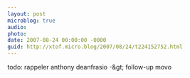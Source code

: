 ```yaml
---
layout: post
microblog: true
audio: 
photo: 
date: 2007-08-24 00:00:00 -0000
guid: http://xtof.micro.blog/2007/08/24/t224152752.html
---
```

todo: rappeler anthony deanfrasio -&amp;gt; follow-up movo
